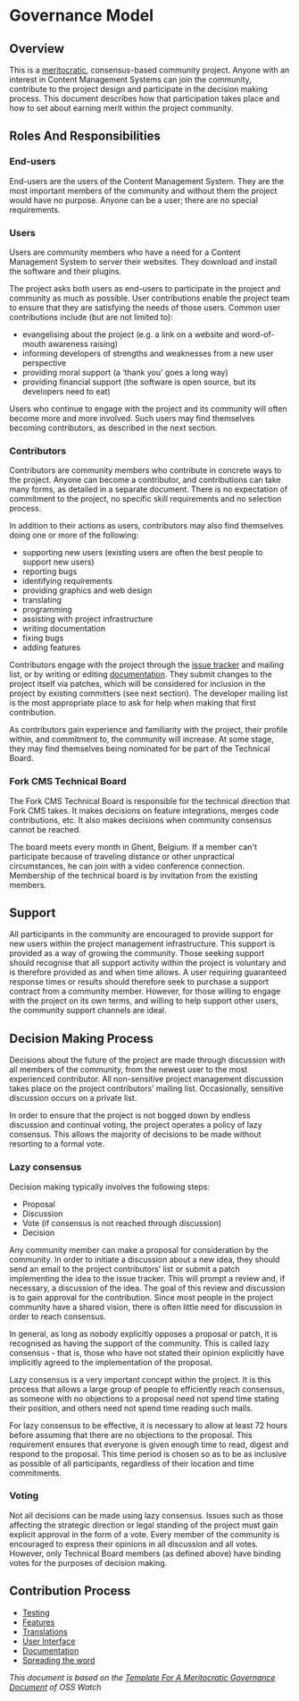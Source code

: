 # Governance Model

## Overview

This is a [meritocratic](http://www.apache.org/foundation/how-it-works.html#meritocracy), consensus-based community project. Anyone with an interest in Content Management Systems can join the community, contribute to the project design and participate in the decision making process. This document describes how that participation takes place and how to set about earning merit within the project community.


## Roles And Responsibilities

### End-users

End-users are the users of the Content Management System. They are the most important members of the community and without them the project would have no purpose. Anyone can be a user; there are no special requirements.

### Users

Users are community members who have a need for a Content Management System to server their websites. They download and install the software and their plugins.

The project asks both users as end-users to participate in the project and community as much as possible. User contributions enable the project team to ensure that they are satisfying the needs of those users. Common user contributions include (but are not limited to):

* evangelising about the project (e.g. a link on a website and word-of-mouth awareness raising)
* informing developers of strengths and weaknesses from a new user perspective
* providing moral support (a ‘thank you’ goes a long way)
* providing financial support (the software is open source, but its developers need to eat)

Users who continue to engage with the project and its community will often become more and more involved. Such users may find themselves becoming contributors, as described in the next section.

### Contributors

Contributors are community members who contribute in concrete ways to the project. Anyone can become a contributor, and contributions can take many forms, as detailed in a separate document. There is no expectation of commitment to the project, no specific skill requirements and no selection process.

In addition to their actions as users, contributors may also find themselves doing one or more of the following:

* supporting new users (existing users are often the best people to support new users)
* reporting bugs
* identifying requirements
* providing graphics and web design
* translating
* programming
* assisting with project infrastructure
* writing documentation
* fixing bugs
* adding features

Contributors engage with the project through the [issue tracker](https://github.com/forkcms/forkcms/issues) and mailing list, or by writing or editing [documentation](https://github.com/forkcms/forkcms/tree/master/docs). They submit changes to the project itself via patches, which will be considered for inclusion in the project by existing committers (see next section). The developer mailing list is the most appropriate place to ask for help when making that first contribution.

As contributors gain experience and familiarity with the project, their profile within, and commitment to, the community will increase. At some stage, they may find themselves being nominated for be part of the Technical Board.

### Fork CMS Technical Board

The Fork CMS Technical Board is responsible for the technical direction that Fork CMS takes. It makes decisions on feature integrations, merges code contributions, etc. It also makes decisions when community consensus cannot be reached.

The board meets every month in Ghent, Belgium. If a member can't participate because of traveling distance or other unpractical circumstances, he can join with a video conference connection. Membership of the technical board is by invitation from the existing members.


## Support

All participants in the community are encouraged to provide support for new users within the project management infrastructure. This support is provided as a way of growing the community. Those seeking support should recognise that all support activity within the project is voluntary and is therefore provided as and when time allows. A user requiring guaranteed response times or results should therefore seek to purchase a support contract from a community member. However, for those willing to engage with the project on its own terms, and willing to help support other users, the community support channels are ideal.


## Decision Making Process

Decisions about the future of the project are made through discussion with all members of the community, from the newest user to the most experienced contributor. All non-sensitive project management discussion takes place on the project contributors’ mailing list. Occasionally, sensitive discussion occurs on a private list.

In order to ensure that the project is not bogged down by endless discussion and continual voting, the project operates a policy of lazy consensus. This allows the majority of decisions to be made without resorting to a formal vote.

### Lazy consensus

Decision making typically involves the following steps:

* Proposal
* Discussion
* Vote (if consensus is not reached through discussion)
* Decision

Any community member can make a proposal for consideration by the community. In order to initiate a discussion about a new idea, they should send an email to the project contributors’ list or submit a patch implementing the idea to the issue tracker. This will prompt a review and, if necessary, a discussion of the idea. The goal of this review and discussion is to gain approval for the contribution. Since most people in the project community have a shared vision, there is often little need for discussion in order to reach consensus.

In general, as long as nobody explicitly opposes a proposal or patch, it is recognised as having the support of the community. This is called lazy consensus - that is, those who have not stated their opinion explicitly have implicitly agreed to the implementation of the proposal.

Lazy consensus is a very important concept within the project. It is this process that allows a large group of people to efficiently reach consensus, as someone with no objections to a proposal need not spend time stating their position, and others need not spend time reading such mails.

For lazy consensus to be effective, it is necessary to allow at least 72 hours before assuming that there are no objections to the proposal. This requirement ensures that everyone is given enough time to read, digest and respond to the proposal. This time period is chosen so as to be as inclusive as possible of all participants, regardless of their location and time commitments.

### Voting

Not all decisions can be made using lazy consensus. Issues such as those affecting the strategic direction or legal standing of the project must gain explicit approval in the form of a vote. Every member of the community is encouraged to express their opinions in all discussion and all votes. However, only Technical Board members (as defined above) have binding votes for the purposes of decision making.


## Contribution Process

* [Testing](02.%20testing.md)
* [Features](03.%20features.md)
* [Translations](04.%20translations.md)
* [User Interface](05.%20user_interface.md)
* [Documentation](06.%20documentation.md)
* [Spreading the word](07.%20spreading_the_word.md)


*This document is based on the [Template For A Meritocratic Governance Document](http://www.oss-watch.ac.uk/resources/meritocraticGovernanceModel) of OSS Watch*

